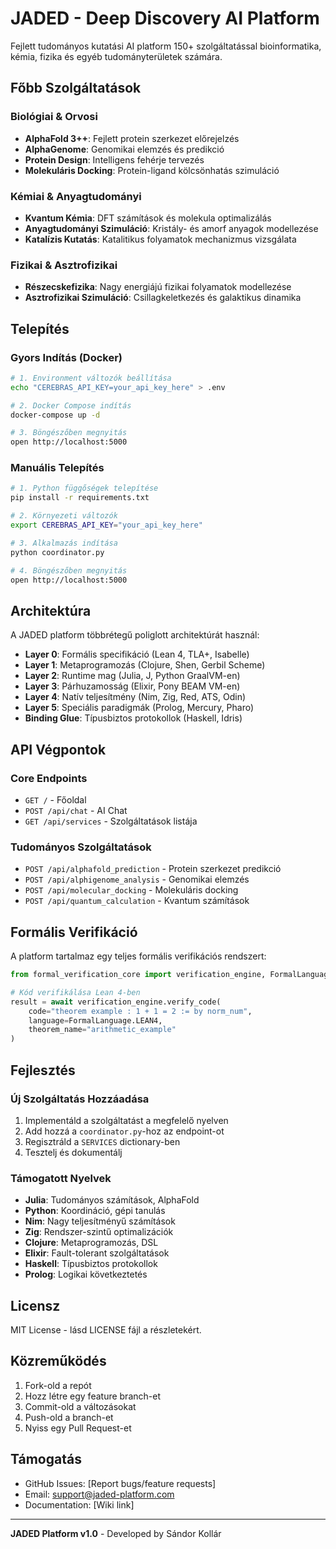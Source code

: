 # JADED - Deep Discovery AI Platform

Fejlett tudományos kutatási AI platform 150+ szolgáltatással bioinformatika, kémia, fizika és egyéb tudományterületek számára.

## Főbb Szolgáltatások

### Biológiai & Orvosi
- **AlphaFold 3++**: Fejlett protein szerkezet előrejelzés
- **AlphaGenome**: Genomikai elemzés és predikció
- **Protein Design**: Intelligens fehérje tervezés
- **Molekuláris Docking**: Protein-ligand kölcsönhatás szimuláció

### Kémiai & Anyagtudományi
- **Kvantum Kémia**: DFT számítások és molekula optimalizálás
- **Anyagtudományi Szimuláció**: Kristály- és amorf anyagok modellezése
- **Katalízis Kutatás**: Katalitikus folyamatok mechanizmus vizsgálata

### Fizikai & Asztrofizikai
- **Részecskefizika**: Nagy energiájú fizikai folyamatok modellezése
- **Asztrofizikai Szimuláció**: Csillagkeletkezés és galaktikus dinamika

## Telepítés

### Gyors Indítás (Docker)

```bash
# 1. Environment változók beállítása
echo "CEREBRAS_API_KEY=your_api_key_here" > .env

# 2. Docker Compose indítás
docker-compose up -d

# 3. Böngészőben megnyitás
open http://localhost:5000
```

### Manuális Telepítés

```bash
# 1. Python függőségek telepítése
pip install -r requirements.txt

# 2. Környezeti változók
export CEREBRAS_API_KEY="your_api_key_here"

# 3. Alkalmazás indítása
python coordinator.py

# 4. Böngészőben megnyitás
open http://localhost:5000
```

## Architektúra

A JADED platform többrétegű poliglott architektúrát használ:

- **Layer 0**: Formális specifikáció (Lean 4, TLA+, Isabelle)
- **Layer 1**: Metaprogramozás (Clojure, Shen, Gerbil Scheme)
- **Layer 2**: Runtime mag (Julia, J, Python GraalVM-en)
- **Layer 3**: Párhuzamosság (Elixir, Pony BEAM VM-en)
- **Layer 4**: Natív teljesítmény (Nim, Zig, Red, ATS, Odin)
- **Layer 5**: Speciális paradigmák (Prolog, Mercury, Pharo)
- **Binding Glue**: Típusbiztos protokollok (Haskell, Idris)

## API Végpontok

### Core Endpoints
- `GET /` - Főoldal
- `POST /api/chat` - AI Chat
- `GET /api/services` - Szolgáltatások listája

### Tudományos Szolgáltatások
- `POST /api/alphafold_prediction` - Protein szerkezet predikció
- `POST /api/alphigenome_analysis` - Genomikai elemzés
- `POST /api/molecular_docking` - Molekuláris docking
- `POST /api/quantum_calculation` - Kvantum számítások

## Formális Verifikáció

A platform tartalmaz egy teljes formális verifikációs rendszert:

```python
from formal_verification_core import verification_engine, FormalLanguage

# Kód verifikálása Lean 4-ben
result = await verification_engine.verify_code(
    code="theorem example : 1 + 1 = 2 := by norm_num",
    language=FormalLanguage.LEAN4,
    theorem_name="arithmetic_example"
)
```

## Fejlesztés

### Új Szolgáltatás Hozzáadása

1. Implementáld a szolgáltatást a megfelelő nyelven
2. Add hozzá a `coordinator.py`-hoz az endpoint-ot
3. Regisztráld a `SERVICES` dictionary-ben
4. Tesztelj és dokumentálj

### Támogatott Nyelvek

- **Julia**: Tudományos számítások, AlphaFold
- **Python**: Koordináció, gépi tanulás
- **Nim**: Nagy teljesítményű számítások
- **Zig**: Rendszer-szintű optimalizációk
- **Clojure**: Metaprogramozás, DSL
- **Elixir**: Fault-tolerant szolgáltatások
- **Haskell**: Típusbiztos protokollok
- **Prolog**: Logikai következtetés

## Licensz

MIT License - lásd LICENSE fájl a részletekért.

## Közreműködés

1. Fork-old a repót
2. Hozz létre egy feature branch-et
3. Commit-old a változásokat
4. Push-old a branch-et
5. Nyiss egy Pull Request-et

## Támogatás

- GitHub Issues: [Report bugs/feature requests]
- Email: support@jaded-platform.com
- Documentation: [Wiki link]

---

**JADED Platform v1.0** - Developed by Sándor Kollár
